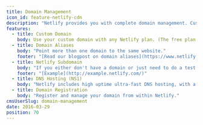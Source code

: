 ```yaml
---
title: Domain Management
icon_id: feature-netlify-cdn
description: "Netlify provides you with complete domain management. Custom domains, subdomains, aliases, DNS hosting and Domain registration all editable from the UI."
features:
  - title: Custom Domain
    body: Use your custom domain with any Netlify plan. (The free plan includes our callout in the bottom right corner).
  - title: Domain Aliases
    body: "Point more than one domain to the same website."
    footer: "[Read our blogpost on domain aliases](https://www.netlify.com/blog/2015/10/30/domain-aliases-as-many-as-you-like) "
  - title: Netlify Subdomain
    body: "If you either don't have a domain or just need to do a test site, use yourdomain.netlify.com"
    footer: "[Example](http://example.netlify.com/)"
  - title: DNS Hosting (NS1)
    body: "Netlify includes high uptime ultra-fast DNS hosting, with a simple but powerful DNS panel and full API access."
  - title: Domain Registration
    body: "Register and manage your domain from within Netlify."
cmsUserSlug: domain-management
date: 2016-03-29
position: 70
---
```


